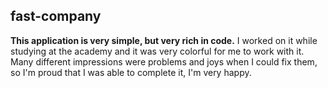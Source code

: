 ## fast-company
**This application is very simple, but very rich in code.**
I worked on it while studying at the academy and it was very colorful for me to work with it.
Many different impressions were problems and joys when I could fix them,
so I'm proud that I was able to complete it,
I'm very happy.
